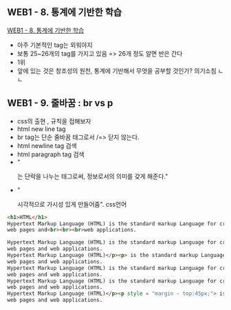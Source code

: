 ## WEB1 - 8. 통계에 기반한 학습
[WEB1 - 8. 통계에 기반한 학습]()

- 아주 기본적인 tag는 외워야지 
- 보통 25~26개의 tag를 가지고 있음 => 26개 정도 알면 반은 간다
- <head> 1위
- 앞에 있는 것은 창조성의 원천, 통계에 기반해서 무엇을 공부할 것인가? 의기소침 ㄴㄴ

## WEB1 - 9. 줄바꿈 : br vs p
- css의 출현 , 규칙을 접해보자
- html new line tag
- br tag는 단순 줄바꿈 태그로서 /=> 닫지 않는다.
- html newline tag 검색
- html paragraph tag 검색
- "</p><p> 는 단락을 나누는 태그로써, 정보로서의 의미를 갖게 해준다." 
- "</p><p style = "margin - top:45px;"> 시각적으로 가시성 있게 만들어줌". css언어

```html
<h1>HTML</h1>
Hypertext Markup Language (HTML) is the standard markup Language for creating
web pages and<br><br><br>web applications.

Hypertext Markup Language (HTML) is the standard markup Language for creating
web pages and web applications.
Hypertext Markup Language (HTML)</p><p> is the standard markup Language for creating
web pages and web applications.
Hypertext Markup Language (HTML) is the standard markup Language for creating
web pages and web applications.
Hypertext Markup Language (HTML) is the standard markup Language for creating
web pages and web applications.
Hypertext Markup Language (HTML)</p><p style = "margin - top:45px;"> is the standard markup Language for creating
web pages and web applications.

```
